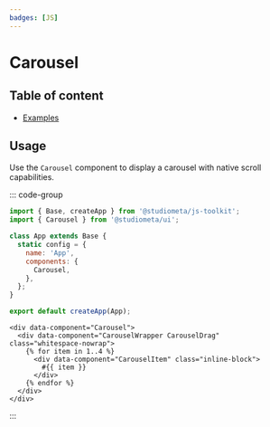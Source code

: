 ```yaml
---
badges: [JS]
---
```


# Carousel <Badges :texts="$frontmatter.badges" />

## Table of content

- [Examples](./examples.md)

## Usage

Use the `Carousel` component to display a carousel with native scroll capabilities.

::: code-group

```js twoslash [app.js]
import { Base, createApp } from '@studiometa/js-toolkit';
import { Carousel } from '@studiometa/ui';

class App extends Base {
  static config = {
    name: 'App',
    components: {
      Carousel,
    },
  };
}

export default createApp(App);
```

```twig [carousel.twig]
<div data-component="Carousel">
  <div data-component="CarouselWrapper CarouselDrag" class="whitespace-nowrap">
    {% for item in 1..4 %}
      <div data-component="CarouselItem" class="inline-block">
        #{{ item }}
      </div>
    {% endfor %}
  </div>
</div>
```

:::
